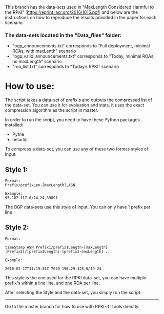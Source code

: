 This branch has the data-sets used in "MaxLength Considered Harmful to the RPKI" (https://eprint.iacr.org/2016/1015.pdf) and below are the instructions on how to reproduce the results provided in the paper for each scenario. 

### The data-sets located in the "Data_files" folder:
- "bgp_announcements.txt" corresponds to "Full deployment, minimal ROAs, with maxLenth" scenario
- "bgp_valid_announcements.txt" corresponds to "Today, minimal ROAs, no maxLength" scenario
- "roa_list.txt" corresponds to "Today’s RPKI" scenario


# How to use:

The script takes a data-set of prefix's and outputs the compressed list of the data-set. 
You can use it for evaluation and stats, it uses the exact compression algorithm as the script in master.

In order to run the script, you need to have these Python packages installed:

 - Pytrie
 - netaddr

To compress a data-set, you can use any of these two format-styles of input:

## Style 1:
```shell
Format:
Prefix/prefixLen-[maxLength],ASN

Example:
95.187.117.0/24-24,39891
```

 The BGP data-sets use this style of input.
 You can only have 1 prefix per line.
 
## Style 2:
```shell
Format:

timeStamp ASN Prefix1/prefix1Length-[maxLength] [Prefix2]/[prefix2Length]-[prefix2-maxLength] ...

Example:

2016-05-27T11:19:34Z 7020 196.29.128.0/19-24
```
 This style is the one used for the RPKI data-set, you can have multiple prefix's within a line line, and one ROA per line.

After selecting the Style and the data-set, you simply run the script.

----
Go to the master branch for how to use with RPKI-rtr tools directly.

